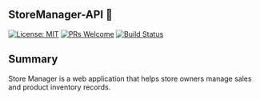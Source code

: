 ## StoreManager-API  :department_store:
[![License: MIT](https://img.shields.io/badge/License-MIT-yellow.svg)](https://opensource.org/licenses/MIT) [![PRs Welcome](https://img.shields.io/badge/PRs-welcome-brightgreen.svg?style=flat-square)](http://makeapullrequest.com) [![Build Status](https://travis-ci.com/kwanj-k/storemanager-API.svg?branch=ft-readme-#161244054)](https://travis-ci.com/kwanj-k/storemanager-API)

## Summary

Store Manager is a web application that helps store owners manage sales and product inventory records. 
